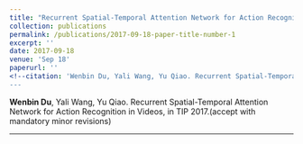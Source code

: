 ```yaml
---
title: "Recurrent Spatial-Temporal Attention Network for Action Recognition in Videos"
collection: publications
permalink: /publications/2017-09-18-paper-title-number-1
excerpt: ''
date: 2017-09-18
venue: 'Sep 18'
paperurl: ''
<!--citation: 'Wenbin Du, Yali Wang, Yu Qiao. Recurrent Spatial-Temporal Attention Network for Action Recognition in Videos, in TIP 2017.-->
---
```


<!--[Download paper here](http://lanlianhuaer.github.io/files/Du_RPAN.pdf)-->

**Wenbin Du**, Yali Wang, Yu Qiao. Recurrent Spatial-Temporal Attention Network for Action Recognition in Videos, in TIP 2017.(accept with  mandatory minor revisions)

---